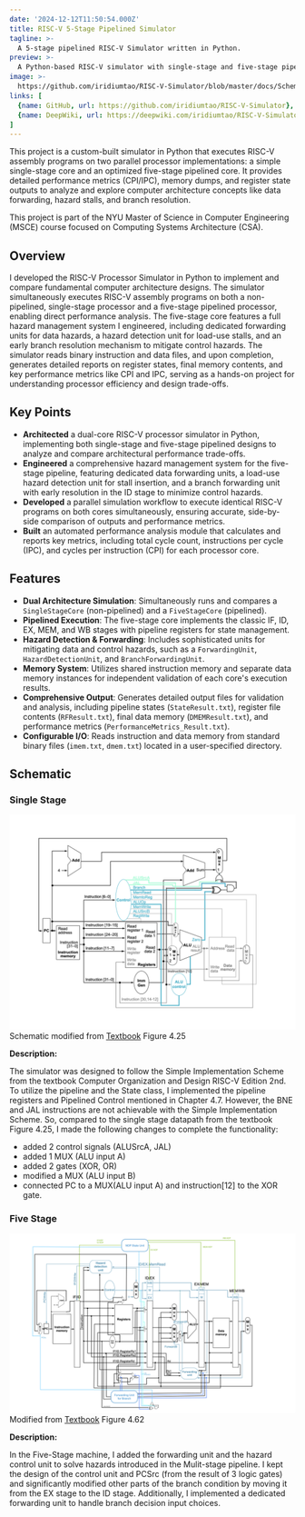 ```yaml
---
date: '2024-12-12T11:50:54.000Z'
title: RISC-V 5-Stage Pipelined Simulator
tagline: >-
  A 5-stage pipelined RISC-V Simulator written in Python.
preview: >-
  A Python-based RISC-V simulator with single-stage and five-stage pipelined architectures with hazard detection and performance analysis.
image: >-
  https://github.com/iridiumtao/RISC-V-Simulator/blob/master/docs/Schematic%20RISCV%20Project%20Five%20Stage.png?raw=true
links: [
  {name: GitHub, url: https://github.com/iridiumtao/RISC-V-Simulator}, 
  {name: DeepWiki, url: https://deepwiki.com/iridiumtao/RISC-V-Simulator}, 
]
---
```


This project is a custom-built simulator in Python that executes RISC-V assembly programs on two parallel processor implementations: a simple single-stage core and an optimized five-stage pipelined core. It provides detailed performance metrics (CPI/IPC), memory dumps, and register state outputs to analyze and explore computer architecture concepts like data forwarding, hazard stalls, and branch resolution.

This project is part of the NYU Master of Science in Computer Engineering (MSCE) course focused on Computing Systems Architecture (CSA).


## Overview

I developed the RISC-V Processor Simulator in Python to implement and compare fundamental computer architecture designs. The simulator simultaneously executes RISC-V assembly programs on both a non-pipelined, single-stage processor and a five-stage pipelined processor, enabling direct performance analysis. The five-stage core features a full hazard management system I engineered, including dedicated forwarding units for data hazards, a hazard detection unit for load-use stalls, and an early branch resolution mechanism to mitigate control hazards. The simulator reads binary instruction and data files, and upon completion, generates detailed reports on register states, final memory contents, and key performance metrics like CPI and IPC, serving as a hands-on project for understanding processor efficiency and design trade-offs.

## Key Points

* **Architected** a dual-core RISC-V processor simulator in Python, implementing both single-stage and five-stage pipelined designs to analyze and compare architectural performance trade-offs.
* **Engineered** a comprehensive hazard management system for the five-stage pipeline, featuring dedicated data forwarding units, a load-use hazard detection unit for stall insertion, and a branch forwarding unit with early resolution in the ID stage to minimize control hazards.
* **Developed** a parallel simulation workflow to execute identical RISC-V programs on both cores simultaneously, ensuring accurate, side-by-side comparison of outputs and performance metrics.
* **Built** an automated performance analysis module that calculates and reports key metrics, including total cycle count, instructions per cycle (IPC), and cycles per instruction (CPI) for each processor core.


## Features

* **Dual Architecture Simulation**: Simultaneously runs and compares a `SingleStageCore` (non-pipelined) and a `FiveStageCore` (pipelined).
* **Pipelined Execution**: The five-stage core implements the classic IF, ID, EX, MEM, and WB stages with pipeline registers for state management.
* **Hazard Detection & Forwarding**: Includes sophisticated units for mitigating data and control hazards, such as a `ForwardingUnit`, `HazardDetectionUnit`, and `BranchForwardingUnit`.
* **Memory System**: Utilizes shared instruction memory and separate data memory instances for independent validation of each core's execution results.
* **Comprehensive Output**: Generates detailed output files for validation and analysis, including pipeline states (`StateResult.txt`), register file contents (`RFResult.txt`), final data memory (`DMEMResult.txt`), and performance metrics (`PerformanceMetrics_Result.txt`).
* **Configurable I/O**: Reads instruction and data memory from standard binary files (`imem.txt`, `dmem.txt`) located in a user-specified directory.

## Schematic

### Single Stage

![Schematic RISCV Project Single Stage.png](https://github.com/iridiumtao/RISC-V-Simulator/blob/master/docs/Schematic%20RISCV%20Project%20Single%20Stage.png?raw=true)
Schematic modified from [Textbook](##Reference) Figure 4.25

**Description:**

The simulator was designed to follow the Simple Implementation Scheme from the textbook Computer Organization and Design RISC-V Edition 2nd. To utilize the pipeline and the State class, I implemented the pipeline registers and Pipelined Control mentioned in Chapter 4.7.
However, the BNE and JAL instructions are not achievable with the Simple Implementation Scheme. So, compared to the single stage datapath from the textbook Figure 4.25, I made the following changes to complete the functionality:
- added 2 control signals (ALUSrcA, JAL)
- added 1 MUX (ALU input A)
- added 2 gates (XOR, OR)
- modified a MUX (ALU input B)
- connected PC to a MUX(ALU input A) and instruction[12] to the XOR gate.

### Five Stage

![Schematic RISCV Project Five Stage.png](https://github.com/iridiumtao/RISC-V-Simulator/blob/master/docs/Schematic%20RISCV%20Project%20Five%20Stage.png?raw=true)
Modified from [Textbook](##Reference) Figure 4.62

**Description:**

In the Five-Stage machine, I added the forwarding unit and the hazard control unit to solve hazards introduced in the Mulit-stage pipeline. I kept the design of the control unit and PCSrc (from the result of 3 logic gates) and significantly modified other parts of the branch condition  by moving it from the EX stage to the ID stage. Additionally, I implemented a dedicated forwarding unit to handle branch decision input choices.
